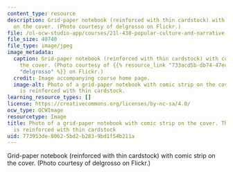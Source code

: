 ```yaml
---
content_type: resource
description: Grid-paper notebook (reinforced with thin cardstock) with comic strip
  on the cover. (Photo courtesy of delgrosso on Flickr.)
file: /ol-ocw-studio-app/courses/21l-430-popular-culture-and-narrative-literature-comics-and-culture-fall-2010/773953de80625bd2b2839bd1f54b211a_21l-430f10.jpg
file_size: 40740
file_type: image/jpeg
image_metadata:
  caption: Grid-paper notebook (reinforced with thin cardstock) with comic strip on
    the cover. (Photo courtesy of {{% resource_link "733acd5b-db74-47ec-ac0b-684423dc56b7"
    "delgrosso" %}} on Flickr.)
  credit: Image accompanying course home page.
  image-alt: Photo of a grid-paper notebook with comic strip on the cover. The notebook
    is reinforced with thin cardstock.
learning_resource_types: []
license: https://creativecommons.org/licenses/by-nc-sa/4.0/
ocw_type: OCWImage
resourcetype: Image
title: Photo of a grid-paper notebook with comic strip on the cover. The notebook
  is reinforced with thin cardstock
uid: 773953de-8062-5bd2-b283-9bd1f54b211a
---
```

Grid-paper notebook (reinforced with thin cardstock) with comic strip on the cover. (Photo courtesy of delgrosso on Flickr.)